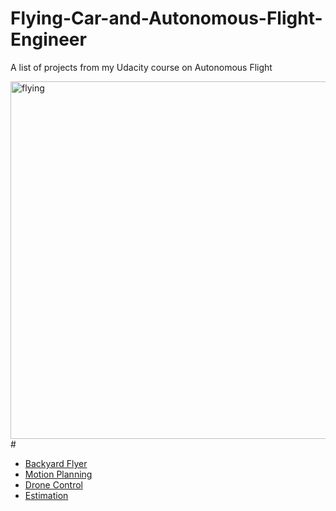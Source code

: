 # Flying-Car-and-Autonomous-Flight-Engineer
A list of projects from my Udacity course on Autonomous Flight

<img width="572" alt="flying" src="https://github.com/AlessandroGulli/Flying-Car-and-Autonomous-Flight-Engineer/assets/29335742/de2523d7-4231-4e05-9404-cd34103350ac">
#

* [Backyard Flyer](https://github.com/AlessandroGulli/Flying-Car-and-Autonomous-Flight-Engineer/tree/main/Backyard-Flyer)
* [Motion Planning](https://github.com/AlessandroGulli/Flying-Car-and-Autonomous-Flight-Engineer/tree/main/Motion-Planning)
* [Drone Control](https://github.com/AlessandroGulli/Flying-Car-and-Autonomous-Flight-Engineer/tree/main/Drone-Control)
* [Estimation](https://github.com/AlessandroGulli/Flying-Car-and-Autonomous-Flight-Engineer/tree/main/Estimation)

